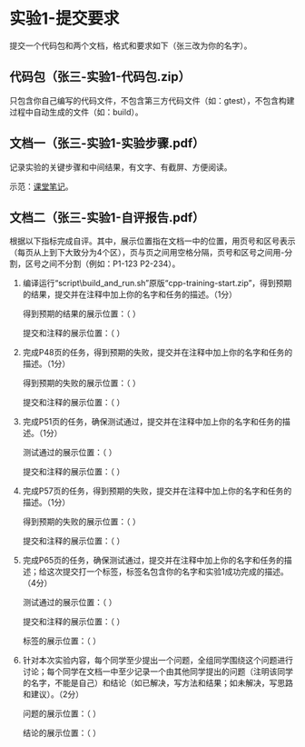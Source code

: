 # 实验1-提交要求

提交一个代码包和两个文档，格式和要求如下（张三改为你的名字）。

## 代码包（张三-实验1-代码包.zip）

只包含你自己编写的代码文件，不包含第三方代码文件（如：gtest），不包含构建过程中自动生成的文件（如：build）。

## 文档一（张三-实验1-实验步骤.pdf）

记录实验的关键步骤和中间结果，有文字、有截屏、方便阅读。

示范：[课堂笔记](https://uestc.feishu.cn/docx/PYmyd92S4oLNwrxljV0c2qKdnGP)。

## 文档二（张三-实验1-自评报告.pdf）

根据以下指标完成自评。其中，展示位置指在文档一中的位置，用页号和区号表示（每页从上到下大致分为4个区），页与页之间用空格分隔，页号和区号之间用-分割，区号之间不分割（例如：P1-123 P2-234）。

1. 编译运行“script\build_and_run.sh”原版“cpp-training-start.zip”，得到预期的结果，提交并在注释中加上你的名字和任务的描述。（1分）

    得到预期的结果的展示位置：（   ）

    提交和注释的展示位置：（   ）

2. 完成P48页的任务，得到预期的失败，提交并在注释中加上你的名字和任务的描述。（1分）

    得到预期的失败的展示位置：（   ）

    提交和注释的展示位置：（   ）

3. 完成P51页的任务，确保测试通过，提交并在注释中加上你的名字和任务的描述。（1分）

    测试通过的展示位置：（   ）

    提交和注释的展示位置：（   ）

4. 完成P57页的任务，得到预期的失败，提交并在注释中加上你的名字和任务的描述。（1分）

    得到预期的失败的展示位置：（   ）

    提交和注释的展示位置：（   ）

5. 完成P65页的任务，确保测试通过，提交并在注释中加上你的名字和任务的描述；给这次提交打一个标签，标签名包含你的名字和实验1成功完成的描述。（4分）

    测试通过的展示位置：（   ）

    提交和注释的展示位置：（   ）

    标签的展示位置：（   ）

6. 针对本次实验内容，每个同学至少提出一个问题，全组同学围绕这个问题进行讨论；每个同学在文档一中至少记录一个由其他同学提出的问题（注明该同学的名字，不能是自己）和结论（如已解决，写方法和结果；如未解决，写思路和建议）。（2分）

    问题的展示位置：（   ）

    结论的展示位置：（   ）

